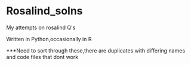# Rosalind_solns
My attempts on rosalind Q's


Written in Python,occasionally in R



***Need to sort through these,there are duplicates with differing names and code files that dont work
